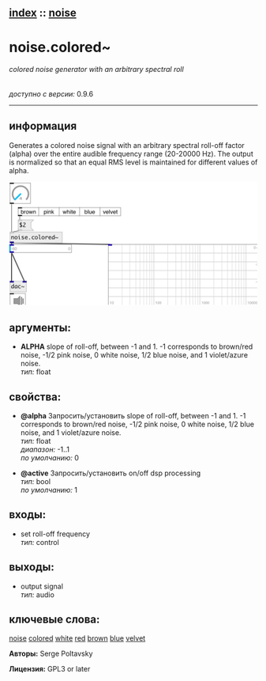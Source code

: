 [index](index.html) :: [noise](category_noise.html)
---

# noise.colored~

###### colored noise generator with an arbitrary spectral roll

*доступно с версии:* 0.9.6

---


## информация
Generates a colored noise signal with an arbitrary spectral roll-off factor (alpha) over the entire audible frequency range (20-20000 Hz). The output is normalized so that an equal RMS level is maintained for different values of alpha.


[![example](../examples/img/noise.colored~.jpg)](../examples/pd/noise.colored~.pd)



## аргументы:

* **ALPHA**
slope of roll-off, between -1 and 1. -1 corresponds to brown/red noise, -1/2
pink noise, 0 white noise, 1/2 blue noise, and 1 violet/azure noise.<br>
_тип:_ float<br>





## свойства:

* **@alpha** 
Запросить/установить slope of roll-off, between -1 and 1. -1 corresponds to brown/red noise, -1/2
pink noise, 0 white noise, 1/2 blue noise, and 1 violet/azure noise.<br>
_тип:_ float<br>
_диапазон:_ -1..1<br>
_по умолчанию:_ 0<br>

* **@active** 
Запросить/установить on/off dsp processing<br>
_тип:_ bool<br>
_по умолчанию:_ 1<br>



## входы:

* set roll-off frequency<br>
_тип:_ control



## выходы:

* output signal<br>
_тип:_ audio



## ключевые слова:

[noise](keywords/noise.html)
[colored](keywords/colored.html)
[white](keywords/white.html)
[red](keywords/red.html)
[brown](keywords/brown.html)
[blue](keywords/blue.html)
[velvet](keywords/velvet.html)






**Авторы:** Serge Poltavsky




**Лицензия:** GPL3 or later





